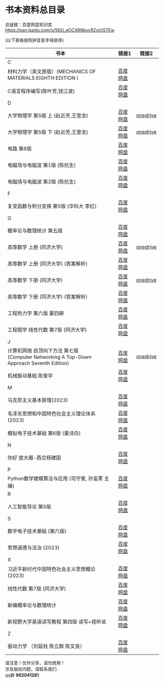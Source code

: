 # 书本资料总目录
总链接：百度网盘知识库
https://pan.baidu.com/s/562i_eOCX8NbvcRZoUiSTEw

(以下表格按照拼音首字母排序)

|书本|链接1|链接2|
|--|--|--|
|C|||
|材料力学（英文原版）(MECHANICS OF MATERIALS EIGHTH EDITION ) |[百度网盘](https://pan.baidu.com/s/1NfuY8_8j0mLjJdIDErq7zg?pwd=icic)||
|C语言程序编写(陈叶芳,钱江波) |[百度网盘](https://pan.baidu.com/s/1EKdChTWtGJaxYn4L14Ueng?pwd=icic)||
|D|||
|大学物理学 第5版 上 (赵近芳,王登龙) |[百度网盘](https://pan.baidu.com/s/1ZTPP3r-joCNiewlwTQBGnQ?pwd=icic)|[onedrive](https://1drv.ms/b/s!AvQDpbwiblceimh7TlTF-fCH7fYz?e=PNaHBe)|
|大学物理学 第5版 下 (赵近芳,王登龙) |[百度网盘](https://pan.baidu.com/s/1ye_zbnX7gYZRgCnsnSxfzQ?pwd=icic)|[onedrive](https://1drv.ms/b/s!AvQDpbwiblceimnAHKwA3Nk7ob3B?e=5vVkvB)|
|电路 第6版 |[百度网盘](https://pan.baidu.com/s/141C7W1kvYtJnhJlfX-ZiLg?pwd=icic)||
|电磁场与电磁波 第1版 (陈抗生) |[百度网盘](https://pan.baidu.com/s/1dmyPXcPM4jL2Tz2WAjR4qQ?pwd=icic)||
|电磁场与电磁波 第2版 (陈抗生) |[百度网盘](https://pan.baidu.com/s/1wounI6ABLZVvmdyLfopX-g?pwd=icic)||
|F|||
|复变函数与积分变换 第5版 (华科大 李红) |[百度网盘](https://pan.baidu.com/s/18tfbTcHH83AC6nYRHlM-Fw?pwd=icic)||
|G|||
|概率论与数理统计 第五版 |[百度网盘](https://pan.baidu.com/s/14q9nTnl-U8ozsuZr8NYSAQ?pwd=icic)||
|高等数学 上册 (同济大学) |[百度网盘](https://pan.baidu.com/s/1oNMo1z8JQrZJVQ1P-oIrzg?pwd=icic)|[onedrive](https://1drv.ms/b/s!AvQDpbwiblcejB61snmiNDFBCGPk?e=PAxu5G)|
|高等数学 上册 (同济大学) (答案解析) |[百度网盘](https://pan.baidu.com/s/1Ad-ZnPmYMXPtljPOPqb7jg?pwd=icic)||
|高等数学 下册 (同济大学) |[百度网盘](https://pan.baidu.com/s/1IkOejNyVxsFkh9wb9IsS-A?pwd=icic)|[onedrive](https://1drv.ms/b/s!AvQDpbwiblcejBxbAjlItFlCyZMJ?e=e6zomZ)|
|高等数学 下册 (同济大学) (答案解析) |[百度网盘](https://pan.baidu.com/s/1Dq8xHONipVGTnvt8S_SlXA?pwd=icic)||
|工程热力学 第六版 童钧耕|[百度网盘](https://pan.baidu.com/s/1SaSBwT6qDEoQKgmq-xKVOw?pwd=icic)||
|工程图学 线性代数 第7版 (同济大学) |[百度网盘](https://pan.baidu.com/s/1KUUbsZslW3lCnipumoXswg?pwd=icic)||
|J|||
|计算机网络 自顶向下方法 第七版 <br> (Computer Networking A Top-Down Approach Seventh Edition)|[百度网盘](https://pan.baidu.com/s/1jpd5mEKpxQKVdGEJ0GwUqg?pwd=icic)|[onedrive](https://1drv.ms/b/s!AvQDpbwiblcejFjxWt7-aCIL4GyT?e=voA9dr)|
|机械振动基础 陈奎孚 |[百度网盘](https://pan.baidu.com/s/1I1wIo6NCNzBvMbqZsGuuaw?pwd=icic)||
|M|||
|马克思主义基本原理(2023) |[百度网盘](https://pan.baidu.com/s/1ruRxaTonIobjsjVf1d1ZiA?pwd=icic)||
|毛泽东思想和中国特色社会主义理论体系 (2023) |[百度网盘](https://pan.baidu.com/s/1ULcyJw7a5tpRyJsW9yJT4A?pwd=icic)||
|模拟电子技术基础 第6版 (童诗白) |[百度网盘](https://pan.baidu.com/s/19ORJ3ly1fbJLa9OkW5qfJQ?pwd=icic)||
|N|||
|你好 放大器-西交杨建国 |[百度网盘](https://pan.baidu.com/s/1L3w2RK_qVrERJk8QU3-j8A?pwd=icic)||
|P|||
|Python数学建模算法与应用 (司守奎, 孙玺菁 主编) |[百度网盘](https://pan.baidu.com/s/1bTF9msuP5JTlQ0RfkjgorQ?pwd=icic)||
|R|||
|人工智能导论 第5版 |[百度网盘](https://pan.baidu.com/s/1UhKsFlqayP5sgXmQUHkYCg?pwd=icic)||
|S|||
|数字电子技术基础 (第六版) |[百度网盘](https://pan.baidu.com/s/1iB2nNIU7brInveVoDxm3pg?pwd=icic)||
|思想道德与法治 (2023) |[百度网盘](https://pan.baidu.com/s/1M_wORjqqvqHq_So-onoC_Q?pwd=icic)||
|X|||
|习近平新时代中国特色社会主义思想概论 (2023) |[百度网盘](https://pan.baidu.com/s/1FuQ1CO6Eu1ymD4yPJ_ZybA?pwd=icic)||
|线性代数 第7版 (同济大学) |[百度网盘](https://pan.baidu.com/s/1izGH4Ekakz-Rg3vkztkvrA?pwd=icic)||
|新编概率论与数理统计 |[百度网盘](https://pan.baidu.com/s/1JLp1E7kXnSpLoed5PUBnYA?pwd=icic)||
|新视野大学英语读写教程 第四版 读写+视听说 |[百度网盘](https://pan.baidu.com/s/1zIewGT_J9Wxj4_QoERX7oA?pwd=icic)||
|Z|||
|振动力学 （刘延柱 陈立群 陈文良） |[百度网盘](https://pan.baidu.com/s/1kSNyF3-op74wB6hJR-o0Ww?pwd=icic)||


请注意！仅作分享，请勿商用！<br>
涉及版权问题，请联系我们:<br>
qq群  **962041281**
